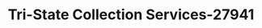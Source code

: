---
f_zip-code: 65714
f_state-code: MO
title: Tri-State Collection Services-27941
f_phone: 417-889-1115
f_city-only: Nixa
f_address: Po Box 1497 Nixa
f_location-unique-id: '27941'
slug: tri-state-collection-services-27941
updated-on: '2024-05-30T13:46:58.046Z'
created-on: '2024-05-30T13:36:59.803Z'
published-on: '2024-05-30T13:54:32.469Z'
f_city-state: cms/city/nixa-mo.md
f_company: cms/company/tri-state-collection-services.md
f_state: cms/state/missouri.md
layout: '[payday-loan].html'
tags: payday-loan
---